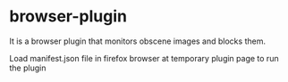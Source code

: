# browser-plugin
It is a browser plugin that monitors obscene images and blocks them.

Load manifest.json file in firefox browser at temporary plugin page to run the plugin
